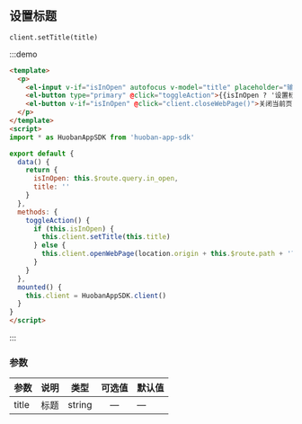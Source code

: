 ## 设置标题
`client.setTitle(title)` [<i class="el-icon-document"></i>](https://github.com/huobanteam/app-sdk-js/blob/master/README_CN.md#clientsettitletitle "API-setTitle")

:::demo
```html
<template>
  <p>
    <el-input v-if="isInOpen" autofocus v-model="title" placeholder="输入标题" style="display: inline-block;width: 200px;"></el-input>
    <el-button type="primary" @click="toggleAction">{{isInOpen ? '设置标题' : '在新窗口查看示例'}}</el-button>
    <el-button v-if="isInOpen" @click="client.closeWebPage()">关闭当前页</el-button>
  </p>
</template>
<script>
import * as HuobanAppSDK from 'huoban-app-sdk'

export default {
  data() {
    return {
      isInOpen: this.$route.query.in_open,
      title: ''
    }
  },
  methods: {
    toggleAction() {
      if (this.isInOpen) {
        this.client.setTitle(this.title)
      } else {
        this.client.openWebPage(location.origin + this.$route.path + '?in_open=1#she-zhi-biao-ti')
      }
    }
  },
  mounted() {
    this.client = HuobanAppSDK.client()
  }
}
</script>
```
:::

### 参数
| 参数        | 说明     | 类型      | 可选值     | 默认值   |
|---------- |--------- |---------- |:------------:|--------- |
| title   | 标题 | string    |   —         |    —    |


<script>
export default {
  props: {
    applicationId: Number,
    envData: Object,
    client: Object
  },
  data() {
    return {
      jsons: {},
      isInOpen: this.$route.query.in_open,
      title: ''
    }
  },
  methods: {
    toggleAction() {
      if (this.isInOpen) {
        this.client.setTitle(this.title)
      } else {
        this.client.openWebPage(location.origin + this.$route.path + '?in_open=1#she-zhi-biao-ti')
      }
    }
  },
  watch: {
    client(val, oldVal) {
      if (val && !oldVal) {
        val.setTitle('(标题显示在这里)')
      }
    }
  }
}
</script>